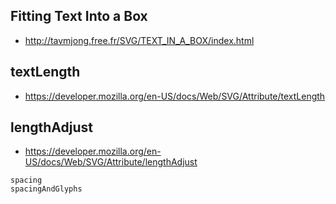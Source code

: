 ## Fitting Text Into a Box ##

* http://tavmjong.free.fr/SVG/TEXT_IN_A_BOX/index.html


## textLength ##

* https://developer.mozilla.org/en-US/docs/Web/SVG/Attribute/textLength


## lengthAdjust ##

* https://developer.mozilla.org/en-US/docs/Web/SVG/Attribute/lengthAdjust


```
spacing
spacingAndGlyphs
```
